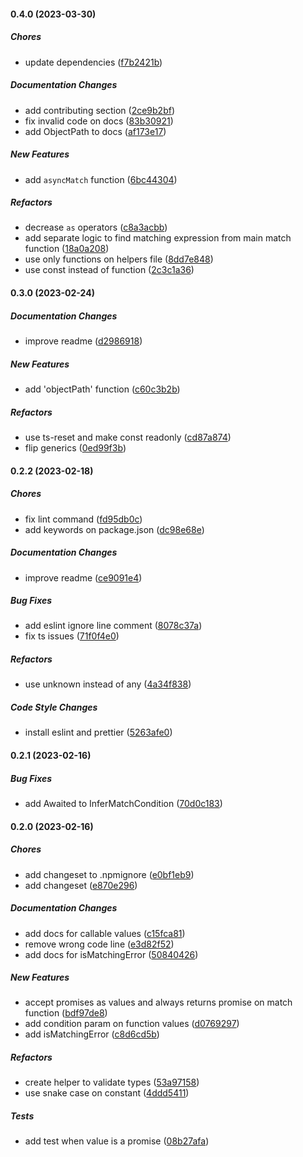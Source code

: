 #### 0.4.0 (2023-03-30)

##### Chores

- update dependencies ([f7b2421b](https://github.com/gabrieljmj/matchee/commit/f7b2421bc8d93358a4ba0a80d242b7d7a9921d0c))

##### Documentation Changes

- add contributing section ([2ce9b2bf](https://github.com/gabrieljmj/matchee/commit/2ce9b2bf648d4b3347900bb9222265a5fdfc91f2))
- fix invalid code on docs ([83b30921](https://github.com/gabrieljmj/matchee/commit/83b3092184080f2d252ee97aac17aea27342915d))
- add ObjectPath to docs ([af173e17](https://github.com/gabrieljmj/matchee/commit/af173e17e3055ce4cdc014c32e560f00d136b491))

##### New Features

- add `asyncMatch` function ([6bc44304](https://github.com/gabrieljmj/matchee/commit/6bc443044ed47f37b89524906914b0305361c00d))

##### Refactors

- decrease `as` operators ([c8a3acbb](https://github.com/gabrieljmj/matchee/commit/c8a3acbba6e2935ea9e5205a08e3bff989c1772f))
- add separate logic to find matching expression from main match function ([18a0a208](https://github.com/gabrieljmj/matchee/commit/18a0a208778f342bf66958d11f988078d435bdeb))
- use only functions on helpers file ([8dd7e848](https://github.com/gabrieljmj/matchee/commit/8dd7e848c029453edfd83e3a8cf17b299c12c799))
- use const instead of function ([2c3c1a36](https://github.com/gabrieljmj/matchee/commit/2c3c1a3668c5a314a976f34bdb8cad3a472439c1))

#### 0.3.0 (2023-02-24)

##### Documentation Changes

- improve readme ([d2986918](https://github.com/gabrieljmj/matchee/commit/d298691867cc58238108d7835e8b3ba0f4e2ed03))

##### New Features

- add 'objectPath' function ([c60c3b2b](https://github.com/gabrieljmj/matchee/commit/c60c3b2b4cec26eef0096c3453d27b1af08b8e26))

##### Refactors

- use ts-reset and make const readonly ([cd87a874](https://github.com/gabrieljmj/matchee/commit/cd87a874ca7d0ba8574a28da3c5d14536730272a))
- flip generics ([0ed99f3b](https://github.com/gabrieljmj/matchee/commit/0ed99f3bbbd27bf88cc1c8f640c07397d0c7e469))

#### 0.2.2 (2023-02-18)

##### Chores

- fix lint command ([fd95db0c](https://github.com/gabrieljmj/matchee/commit/fd95db0c76627436dcaabcca2dacbfe03e365bc6))
- add keywords on package.json ([dc98e68e](https://github.com/gabrieljmj/matchee/commit/dc98e68e47430e33178fa730cdf11e70ea9dab98))

##### Documentation Changes

- improve readme ([ce9091e4](https://github.com/gabrieljmj/matchee/commit/ce9091e41523f4b9cc7201a88562bd7556444771))

##### Bug Fixes

- add eslint ignore line comment ([8078c37a](https://github.com/gabrieljmj/matchee/commit/8078c37a75ebbf94df05b28ae37d889ff2277edb))
- fix ts issues ([71f0f4e0](https://github.com/gabrieljmj/matchee/commit/71f0f4e0fb41b2d274d721a4f73823adbe30ee0a))

##### Refactors

- use unknown instead of any ([4a34f838](https://github.com/gabrieljmj/matchee/commit/4a34f83866ac65014193b26a33f63fa3edd41d21))

##### Code Style Changes

- install eslint and prettier ([5263afe0](https://github.com/gabrieljmj/matchee/commit/5263afe048cac20c6bc5ca7e4ba3c2b345780b96))

#### 0.2.1 (2023-02-16)

##### Bug Fixes

- add Awaited to InferMatchCondition ([70d0c183](https://github.com/gabrieljmj/matchee/commit/70d0c183d58a64f774db7005fe9d6dd266aea62c))

#### 0.2.0 (2023-02-16)

##### Chores

- add changeset to .npmignore ([e0bf1eb9](https://github.com/gabrieljmj/matchee/commit/e0bf1eb9f82d3a4f085522b49eb263529e7e1320))
- add changeset ([e870e296](https://github.com/gabrieljmj/matchee/commit/e870e296cdad95744ddff795d5498edb88f6117f))

##### Documentation Changes

- add docs for callable values ([c15fca81](https://github.com/gabrieljmj/matchee/commit/c15fca81405d8fc66a963a95069a00e743a4a443))
- remove wrong code line ([e3d82f52](https://github.com/gabrieljmj/matchee/commit/e3d82f522fd552e9144ee5450138199d05affa65))
- add docs for isMatchingError ([50840426](https://github.com/gabrieljmj/matchee/commit/50840426951eb8fb28f29b1f5211ad32995209f0))

##### New Features

- accept promises as values and always returns promise on match function ([bdf97de8](https://github.com/gabrieljmj/matchee/commit/bdf97de85dc1e17885d21256f38d1511eb3d1573))
- add condition param on function values ([d0769297](https://github.com/gabrieljmj/matchee/commit/d0769297d9556fdc317fca8a6f844f9acd97fab9))
- add isMatchingError ([c8d6cd5b](https://github.com/gabrieljmj/matchee/commit/c8d6cd5bfd3428073cd2cbb015f0b918ffdfc494))

##### Refactors

- create helper to validate types ([53a97158](https://github.com/gabrieljmj/matchee/commit/53a97158ae0d6f518e056872d91ee7e835f916b6))
- use snake case on constant ([4ddd5411](https://github.com/gabrieljmj/matchee/commit/4ddd541108430b637cb2258b76af2bf56ff7317f))

##### Tests

- add test when value is a promise ([08b27afa](https://github.com/gabrieljmj/matchee/commit/08b27afa80d56440e4aba5387ce86d4ee88ec9aa))
